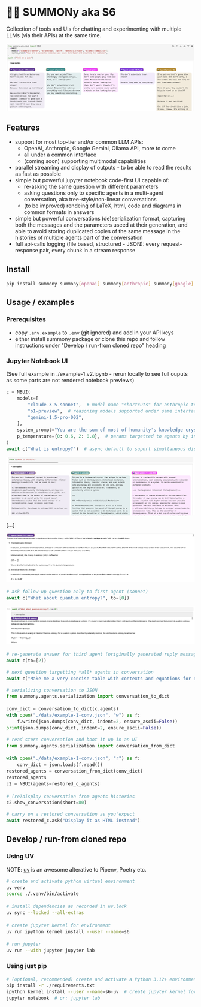 # 🍋😛 SUMMONy aka S6

Collection of tools and UIs for chatting and experimenting with multiple LLMs (via their APIs) at the same time.

![screenshot 0](./docs/ss0.png)

## Features

- support for most top-tier and/or common LLM APIs:
  - OpenAI, Anthropic, Google Gemini, Ollama API, more to come
  - all under a common interface
  - (coming soon) supporting multimodal capabilities
- parallel streaming and display of outputs - to be able to read the results as fast as possible
- simple but powerful jupyter notebook code-first UI capable of:
  - re-asking the same question with different parameters
  - asking questions only to specific agents in a multi-agent conversation, aka tree-style/non-linear conversations
  - (to be improved) rendeing of LaTeX, html, code and diagrams in common formats in answers
- simple but powerful conversations (de)serialization format, capturing both the messages and the parameters useed at their generation, and able to avoid storing duplicated copies of the same message in the histories of multiple agents part of the conversation
- full api-calls logging (file based, structured - JSON): every request-response pair, every chunk in a stream response

## Install

```sh
pip install summony summony[openai] summony[anthropic] summony[google] summony[ollama]
```

## Usage / examples

### Prerequisites

- copy `.env.example` to `.env` (git ignored) and add in your API keys
- either install summony package or clone this repo and follow instructions under "Develop / run-from cloned repo" heading

### Jupyter Notebook UI

(See full example in ./example-1.v2.ipynb - rerun locally to see full ouputs as some parts are not rendered notebook previews)

```python
c = NBUI(
    models=[
        "claude-3-5-sonnet",  # model name "shortcuts" for anthropic too (eg. instead of "claude-3-5-sonnet-20240620" etc.)
        "o1-preview",  # reasoning models supported under same interface
        "gemini-1.5-pro-002",
    ],
    system_prompt="You are the sum of most of humanity's knowledge crystallized into a single entity: a helpful and thoughtful AI.",
    p_temperature={0: 0.6, 2: 0.8},  # params targetted to agents by index, eg. 0.6 for sonnet, 0.8 for gemini
)
await c("What is entropy?")  # async default to suport simultaneous display of parallel streaming responses
```

![screenshot 1](./docs/shot1.png)

\[...]

![screenshot 2](./docs/shot2.png)


```python
# ask follow-up question only to first agent (sonnet)
await c("What about quantum entropy?", to=[0])
```

![screenshot3](./docs/shot3.png)

```python
# re-generate answer for third agent (originally generated reply messagee is kept in conversation history too, but ignored for further request unless explicitly picked by setting its .chosen=True)
await c(to=[2])
```

```python
# next question targetting *all* agents in conversation
await c("Make me a very concise table with contexts and equations for entropy")
```

```python
# serializing conversation to JSON
from summony.agents.serialization import conversation_to_dict

conv_dict = conversation_to_dict(c.agents)
with open("./data/example-1-conv.json", "w") as f:
    f.write(json.dumps(conv_dict, indent=2, ensure_ascii=False))
print(json.dumps(conv_dict, indent=2, ensure_ascii=False))
```

```python
# read store conversation and boot it up in an UI
from summony.agents.serialization import conversation_from_dict

with open("./data/example-1-conv.json", "r") as f:
    conv_dict = json.loads(f.read())
restored_agents = conversation_from_dict(conv_dict)
restored_agents
c2 = NBUI(agents=restored_c_agents)

# (re)display conversation from agents histories
c2.show_conversation(short=80)
```

```python
# carry on a restored conversation as you'expect
await restored_c.ask("Display it as HTML instead")
```


## Develop / run-from cloned repo

### Using UV

NOTE: [uv](https://docs.astral.sh/uv/) is an awesome alterative to Pipenv, Poetry etc.

```sh
# create and activate python virtual environment
uv venv
source ./.venv/bin/activate

# install dependencies as recorded in uv.lock
uv sync --locked --all-extras

# create jupyter kernel for environment
uv run ipython kernel install --user --name=s6

# run jupyter
uv run --with jupyter jupyter lab
```

### Using just pip

```sh
# (optional, recommended) create and activate a Python 3.12+ environment
pip install -r ./requirements.txt
ipython kernel install --user --name=s6-uv  # create jupyter kernel for environment
jupyter notebook  # or: jupyter lab
```
